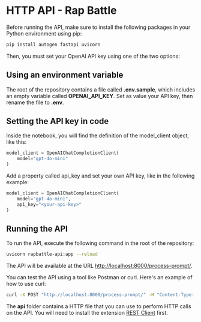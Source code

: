 # HTTP API - Rap Battle
Before running the API, make sure to install the following packages in your Python environment using pip:

```bash
pip install autogen fastapi uvicorn
```

Then, you must set your OpenAI API key using one of the two options:

## Using an environment variable
The root of the repository contains a file called **.env.sample**, which includes an empty variable called **OPENAI_API_KEY**.
Set as value your API key, then rename the file to **.env**.

## Setting the API key in code
Inside the notebook, you will find the definition of the model_client object, like this:

```python
model_client = OpenAIChatCompletionClient(
    model="gpt-4o-mini"
)
```

Add a property called api_key and set your own API key, like in the following example:

```python
model_client = OpenAIChatCompletionClient(
    model="gpt-4o-mini",
    api_key="<your-api-key>"
)
```

## Running the API
To run the API, execute the following command in the root of the repository:

```bash
uvicorn rapbattle-api:app --reload
```

The API will be available at the URL [http://localhost:8000/process-prompt/](http://localhost:8000/process-prompt/).

You can test the API using a tool like Postman or curl. Here's an example of how to use curl:

```bash
curl -X POST "http://localhost:8000/process-prompt/" -H "Content-Type: application/json" -d '{"prompt": "Start a rap battle on the importance of AI in the future."}'
```

The **api** folder contains a HTTP file that you can use to perform HTTP calls on the API. You will need to install the extension [REST Client](https://marketplace.visualstudio.com/items?itemName=humao.rest-client) first.

